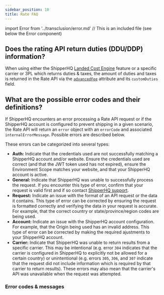 ```yaml
---
sidebar_position: 10
title: Rate FAQ
---
```

import Error from '../transclusion/error.md' // This is an included file (see below the Error component)

## Does the rating API return duties (DDU/DDP) information?

When using either the ShipperHQ [Landed Cost Engine](https://docs.shipperhq.com/landed-cost-engine-configuration/) feature or a specific carrier or 3PL which returns duties & taxes, the amount of duties and taxes is returned in the Rate API via the [`advancedFee`](https://dev.shipperhq.com/rate-service/#definition-AdvancedFee) attribute and its `customDuties` field.

## What are the possible error codes and their definitions?

If ShipperHQ encounters an error processing a Rate API request or if the ShipperHQ account is configured to prevent shipping in a given scenario, the Rate API will return an `error` object with an `errorCode` and associated `internalErrorMessage`. Possible errors are described below.

These errors can be categorized into several types:
- **Auth:** Indicate that the credentials used are not successfully matching a ShipperHQ account and/or website. Ensure the credentials used are correct (and that the JWT token used has not expired), ensure the Environment Scope matches your website, and that your ShipperHQ account is active.
- **General:** Indicate that ShipperHQ was unable to successfully process the request. If you encounter this type of error, confirm that your request is valid first and if so contact [ShipperHQ support](https://dev.shipperhq.com/contact).
- **Request:** Indicate an issue with the format of an API request or the data it contains. This type of error can be corrected by ensuring the request is formatted correctly and verifying the data in your request is accurate. For example, that the correct country or state/province/region codes are being used.
- **Account:** Indicate an issue with the ShipperHQ account configuration. For example, that the Origin being used has an invalid address. This type of error can be corrected by making the required ajustments to your ShipperHQ account.
- **Carrier:** Indicate that ShipperHQ was unable to return results from a specific carrier. This may be intentional (e.g. error `304` indicates that the carrier is configured in ShipperHQ to explicitly not be allowed for a certain country) or unintentional (e.g. errors `305`, `306`, and `307` indicate that the request did not include information which is required by that carrier to return results). These errors may also mean that the carrier's API was unavailable when the request was attempted.



### Error codes & messages

[//]: # (This is an imported file - Do not modify directly this section)
[//]: # (Look for the import statement at the top of the file to have the path of the included file)
<Error components={props.components} />